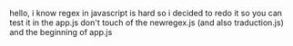 hello, i know regex in javascript is hard so i decided to redo it so you can test it in the app.js
    don't touch of the newregex.js (and also traduction.js) and the beginning of app.js